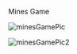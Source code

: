 Mines Game

![minesGamePic](https://user-images.githubusercontent.com/65151273/193368638-778b40aa-1954-4059-ba0c-52105636bbe6.JPG)

![minesGamePic2](https://user-images.githubusercontent.com/65151273/193368654-cc73c490-3a3c-4184-9cbc-f6b94da03068.JPG)
